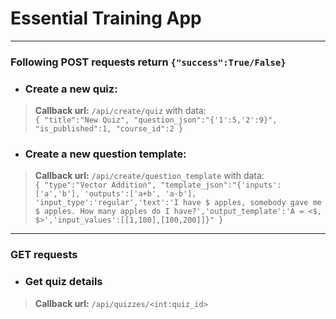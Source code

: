 # Essential Training App


___
### Following POST requests return `{"success":True/False}`<br>
* ### Create a new quiz:
> **Callback url:** `/api/create/quiz` with data:<br>
> `
{
	"title":"New Quiz",
	"question_json":"{'1':5,'2':9}",
	"is_published":1,
	"course_id":2
}
`<br>

* ### Create a new question template:
> **Callback url:** `/api/create/question_template` with data:<br>
> `
{
	"type":"Vector Addition",
	"template_json":"{'inputs':['a','b'], 'outputs':['a+b', 'a-b'], 'input_type':'regular','text':'I have $ apples, somebody gave me $ apples. How many apples do I have?','output_template':'A = <$, $>','input_values':[[1,100],[100,200]]}"
}
`<br>
___

### GET requests <br>
* ### Get quiz details
> **Callback url:** `/api/quizzes/<int:quiz_id>`